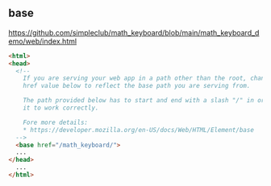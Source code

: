 ## base
https://github.com/simpleclub/math_keyboard/blob/main/math_keyboard_demo/web/index.html

```html
<html>
<head>
  <!--
    If you are serving your web app in a path other than the root, change the
    href value below to reflect the base path you are serving from.

    The path provided below has to start and end with a slash "/" in order for
    it to work correctly.

    Fore more details:
    * https://developer.mozilla.org/en-US/docs/Web/HTML/Element/base
  -->
  <base href="/math_keyboard/">
  ...
</head>
  ...
</html>
```
